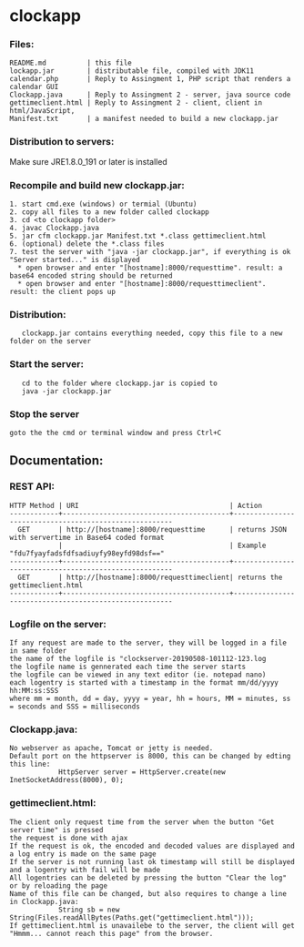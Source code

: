 # clockapp

### Files:
```
README.md          | this file
lockapp.jar        | distributable file, compiled with JDK11
calendar.php       | Reply to Assingment 1, PHP script that renders a calendar GUI
Clockapp.java      | Reply to Assingment 2 - server, java source code
gettimeclient.html | Reply to Assingment 2 - client, client in html/JavaScript, 
Manifest.txt       | a manifest needed to build a new clockapp.jar
```


### Distribution to servers:
Make sure JRE1.8.0_191 or later is installed

### Recompile and build new clockapp.jar:
```
1. start cmd.exe (windows) or termial (Ubuntu)
2. copy all files to a new folder called clockapp
3. cd <to clockapp folder>
4. javac Clockapp.java
5. jar cfm clockapp.jar Manifest.txt *.class gettimeclient.html
6. (optional) delete the *.class files
7. test the server with "java -jar clockapp.jar", if everything is ok "Server started..." is displayed
  * open browser and enter "[hostname]:8000/requesttime". result: a base64 encoded string should be returned
  * open browser and enter "[hostname]:8000/requesttimeclient". result: the client pops up
```
### Distribution:
```
   clockapp.jar contains everything needed, copy this file to a new folder on the server
```   
### Start the server:
```
   cd to the folder where clockapp.jar is copied to
   java -jar clockapp.jar
```

### Stop the server
```
goto the the cmd or terminal window and press Ctrl+C
```

## Documentation:

### REST API:
    HTTP Method | URI                                     | Action
    ------------+-----------------------------------------+-------------------------------------------------------
      GET       | http://[hostname]:8000/requesttime      | returns JSON with servertime in Base64 coded format
                |                                         | Example "fdu7fyayfadsfdfsadiuyfy98eyfd98dsf=="
    ------------+-----------------------------------------+-------------------------------------------------------
      GET       | http://[hostname]:8000/requesttimeclient| returns the gettimeclient.html 
    ------------+-----------------------------------------+-------------------------------------------------------


### Logfile on the server:
```
If any request are made to the server, they will be logged in a file in same folder
the name of the logfile is "clockserver-20190508-101112-123.log
the logfile name is gennerated each time the server starts
the logfile can be viewed in any text editor (ie. notepad nano)
each logentry is started with a timestamp in the format mm/dd/yyyy hh:MM:ss:SSS 
where mm = month, dd = day, yyyy = year, hh = hours, MM = minutes, ss = seconds and SSS = milliseconds
```

### Clockapp.java:
```
No webserver as apache, Tomcat or jetty is needed.
Default port on the httpserver is 8000, this can be changed by edting this line:
            HttpServer server = HttpServer.create(new InetSocketAddress(8000), 0);
```

### gettimeclient.html:
```
The client only request time from the server when the button "Get server time" is pressed
the request is done with ajax
If the request is ok, the encoded and decoded values are displayed and a log entry is made on the same page
If the server is not running last ok timestamp will still be displayed and a logentry with fail will be made
All logentries can be deleted by pressing the button "Clear the log" or by reloading the page
Name of this file can be changed, but also requires to change a line in Clockapp.java:
            String sb = new String(Files.readAllBytes(Paths.get("gettimeclient.html")));
If gettimeclient.html is unavailebe to the server, the client will get "Hmmm... cannot reach this page" from the browser.
```






